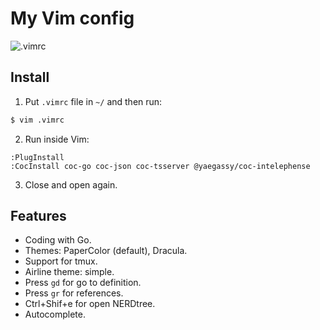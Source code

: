 # My Vim config

![.vimrc](https://i.imgur.com/VboV6Fb.png)


## Install

1. Put `.vimrc` file in `~/` and then run:

```bash
$ vim .vimrc
```

2. Run inside Vim:

```
:PlugInstall
:CocInstall coc-go coc-json coc-tsserver @yaegassy/coc-intelephense
```

3. Close and open again.

## Features

- Coding with Go.
- Themes: PaperColor (default), Dracula.
- Support for tmux.
- Airline theme: simple.
- Press `gd` for go to definition.
- Press `gr` for references.
- Ctrl+Shif+e for open NERDtree.
- Autocomplete.
